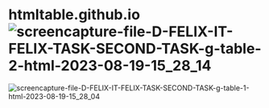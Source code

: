 # htmltable.github.io![screencapture-file-D-FELIX-IT-FELIX-TASK-SECOND-TASK-g-table-2-html-2023-08-19-15_28_14](https://github.com/Zaid2021info/htmltable.github.io/assets/135250975/2403782c-fd62-4de2-8717-9638fd5f1060)
![screencapture-file-D-FELIX-IT-FELIX-TASK-SECOND-TASK-g-table-1-html-2023-08-19-15_28_04](https://github.com/Zaid2021info/htmltable.github.io/assets/135250975/e62c40e8-8c2c-42b4-8e55-8a3adfb9876e)
